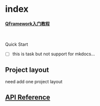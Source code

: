 # index



#### [QFramework入门教程](./tutor/快速入门.md)

​		

Quick Start


-[ ] this is task but not support for mkdocs…


## Project layout
need add one project layout


## [API Reference](https://liangxiegame.github.io/QFramework/html/index.html)

